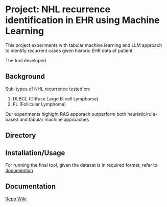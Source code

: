 # Project: NHL recurrence identification in EHR using Machine Learning

This project experiments with tabular machine learning and LLM approach to identify recurrent cases given historic EHR data of patient.

The tool developed 

## Background



Sub-types of NHL recurrence tested on:
1. DLBCL (Diffuse Large B-cell Lymphoma)
2. FL (Follicular Lymphoma)

Our experiments highight RAG apporach outperform both heuristic/rule-based and tabular machine approaches

## Directory

## Installation/Usage
For running the final tool, given the dataset is in required format; refer to [documention](../../wiki/How-to-Run-Final-Pipeline)

## Documentation
[Repo Wiki](../../wiki)